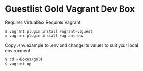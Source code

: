 # Guestlist Gold Vagrant Dev Box

Requires VirtualBox
Requires Vagrant

```bash
$ vagrant plugin install vagrant-vbguest
$ vagrant plugin install vagrant-env
```

Copy .env.example to .env and change its values to suit your local environment

```bash
$ cd ~/Boxes/gold
$ vagrant up
```
